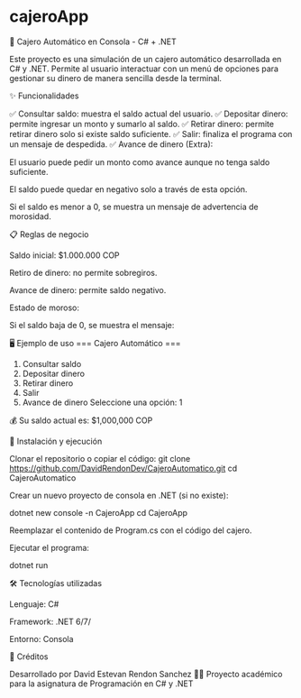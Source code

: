 # cajeroApp

🏦 Cajero Automático en Consola - C# + .NET

Este proyecto es una simulación de un cajero automático desarrollada en C# y .NET.
Permite al usuario interactuar con un menú de opciones para gestionar su dinero de manera sencilla desde la terminal.

✨ Funcionalidades

✅ Consultar saldo: muestra el saldo actual del usuario.
✅ Depositar dinero: permite ingresar un monto y sumarlo al saldo.
✅ Retirar dinero: permite retirar dinero solo si existe saldo suficiente.
✅ Salir: finaliza el programa con un mensaje de despedida.
✅ Avance de dinero (Extra):

El usuario puede pedir un monto como avance aunque no tenga saldo suficiente.

El saldo puede quedar en negativo solo a través de esta opción.

Si el saldo es menor a 0, se muestra un mensaje de advertencia de morosidad.

📋 Reglas de negocio

Saldo inicial: $1.000.000 COP

Retiro de dinero: no permite sobregiros.

Avance de dinero: permite saldo negativo.

Estado de moroso:

Si el saldo baja de 0, se muestra el mensaje:

🖥️ Ejemplo de uso
=== Cajero Automático ===
1. Consultar saldo
2. Depositar dinero
3. Retirar dinero
4. Salir
5. Avance de dinero
Seleccione una opción: 1

💰 Su saldo actual es: $1,000,000 COP

🚀 Instalación y ejecución

Clonar el repositorio o copiar el código:
git clone https://github.com/DavidRendonDev/CajeroAutomatico.git
cd CajeroAutomatico

Crear un nuevo proyecto de consola en .NET (si no existe):

dotnet new console -n CajeroApp
cd CajeroApp

Reemplazar el contenido de Program.cs con el código del cajero.

Ejecutar el programa:

dotnet run


🛠️ Tecnologías utilizadas

Lenguaje: C#

Framework: .NET 6/7/

Entorno: Consola

📌 Créditos

Desarrollado por David Estevan Rendon Sanchez 👨‍💻
Proyecto académico para la asignatura de Programación en C# y .NET
